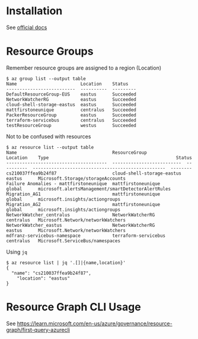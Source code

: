 # Installation

See [official docs](https://learn.microsoft.com/en-us/cli/azure/install-azure-cli-linux?pivots=apt)

# Resource Groups

Remember resource groups are assigned to a region (Location)

```
$ az group list --output table                                                                                      
Name                        Location    Status
--------------------------  ----------  ---------
DefaultResourceGroup-EUS    eastus      Succeeded
NetworkWatcherRG            eastus      Succeeded
cloud-shell-storage-eastus  eastus      Succeeded
mattfirstoneunique          centralus   Succeeded
PackerResourceGroup         eastus      Succeeded
terraform-servicebus        centralus   Succeeded
testResourceGroup           westus      Succeeded
```



Not to be confused with resources

```
$ az resource list --output table
Name                                    ResourceGroup               Location    Type                                                Status
--------------------------------------  --------------------------  ----------  --------------------------------------------------  --------
cs210037ffea9b24f87                     cloud-shell-storage-eastus  eastus      Microsoft.Storage/storageAccounts
Failure Anomalies - mattfirstoneunique  mattfirstoneunique          global      microsoft.alertsManagement/smartDetectorAlertRules
Migration_AG1                           mattfirstoneunique          global      microsoft.insights/actiongroups
Migration_AG2                           mattfirstoneunique          global      microsoft.insights/actiongroups
NetworkWatcher_centralus                NetworkWatcherRG            centralus   Microsoft.Network/networkWatchers
NetworkWatcher_eastus                   NetworkWatcherRG            eastus      Microsoft.Network/networkWatchers
mdfranz-servicebus-namespace            terraform-servicebus        centralus   Microsoft.ServiceBus/namespaces
```

Using `jq`

```
$ az resource list | jq '.[]|{name,location}'
{
  "name": "cs210037ffea9b24f87",
    "location": "eastus"
}
```

# Resource Graph CLI Usage

See https://learn.microsoft.com/en-us/azure/governance/resource-graph/first-query-azurecli


